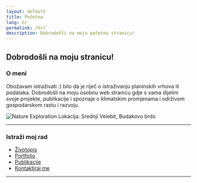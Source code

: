 ```yaml
---
layout: default
title: Početna
lang: hr
permalink: /hr/
description: Dobrodošli na moju početnu stranicu!
---
```

## Dobrodošli na moju stranicu!

### O meni
Obožavam istraživati :) bilo da je riječ o istraživanju planinskih vrhova ili podataka. Dobrodošli na moju osobnu web stranicu gdje s vama dijelim svoje projekte, publikacije i spoznaje o klimatskim promjenama i održivom gospodarskom rastu i razvoju.

![Nature Exploration](/assets/IMG_0847.JPG)
Lokacija: Srednji Velebit, Budakovo brdo  

---

### **Istraži moj rad**
- [Životopis](/hr/cv/)
- [Portfolio](/hr/portfolio/)
- [Publikacije](/hr/publications-by-theme/)
- [Kontaktiraj me](mailto:leonardasrdelic@windowslive.com)  

---
